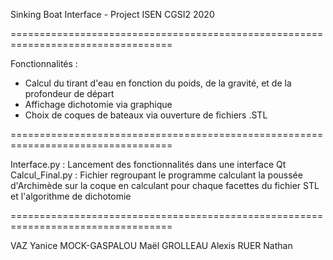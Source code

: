 Sinking Boat Interface - Project ISEN CGSI2 2020

==================================================================================

Fonctionnalités :
- Calcul du tirant d'eau en fonction du poids, de la gravité, et de la profondeur de départ
- Affichage dichotomie via graphique
- Choix de coques de bateaux via ouverture de fichiers .STL

==================================================================================

Interface.py : Lancement des fonctionnalités dans une interface Qt
Calcul_Final.py : Fichier regroupant le programme calculant la poussée d'Archimède sur la coque en calculant
                  pour chaque facettes du fichier STL et l'algorithme de dichotomie 

==================================================================================

VAZ Yanice
MOCK-GASPALOU Maël
GROLLEAU Alexis
RUER Nathan

